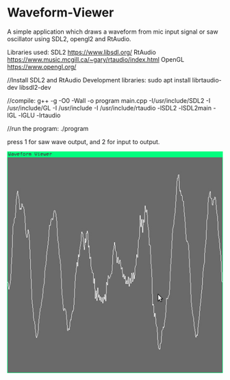 # Waveform-Viewer
A simple application which draws a waveform from mic input signal or saw oscillator using SDL2, opengl2 and RtAudio.

Libraries used:
SDL2 https://www.libsdl.org/ 
RtAudio https://www.music.mcgill.ca/~gary/rtaudio/index.html 
OpenGL https://www.opengl.org/ 

//Install SDL2 and RtAudio Development libraries:
sudo apt install librtaudio-dev libsdl2-dev

//compile:
g++ -g -O0 -Wall -o program main.cpp -I/usr/include/SDL2 -I /usr/include/GL -I /usr/include -I /usr/include/rtaudio -lSDL2 -lSDL2main -lGL -lGLU -lrtaudio

//run the program:
./program

press 1 for saw wave output, and 2 for input to output.

![Alt text](waveform-viewer-screenshot.jpg?raw=true "Screenshot")
